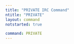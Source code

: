 ```yaml
---
title: "PRIVATE IRC Command"
ntitle: "PRIVATE"
layout: command
notstarted: true

command: PRIVATE
---
```

